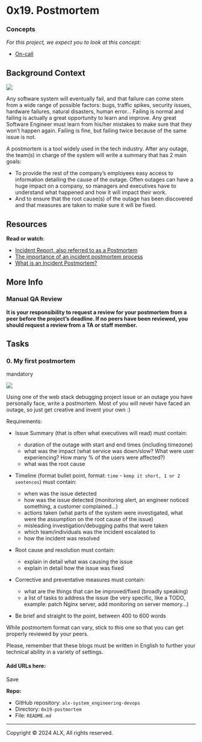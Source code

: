 0x19. Postmortem
================

### Concepts

_For this project, we expect you to look at this concept:_

*   [On-call](https://github.com/GideonBature/alx-system_engineering-devops/tree/master/0x19-postmortem/concept_pages)

Background Context
------------------

[![](https://s3.amazonaws.com/intranet-projects-files/holbertonschool-sysadmin_devops/294/tWUPWmR.png)](https://youtu.be/rp5cVMNmbro)

Any software system will eventually fail, and that failure can come stem from a wide range of possible factors: bugs, traffic spikes, security issues, hardware failures, natural disasters, human error… Failing is normal and failing is actually a great opportunity to learn and improve. Any great Software Engineer must learn from his/her mistakes to make sure that they won’t happen again. Failing is fine, but failing twice because of the same issue is not.

A postmortem is a tool widely used in the tech industry. After any outage, the team(s) in charge of the system will write a summary that has 2 main goals:

*   To provide the rest of the company’s employees easy access to information detailing the cause of the outage. Often outages can have a huge impact on a company, so managers and executives have to understand what happened and how it will impact their work.
*   And to ensure that the root cause(s) of the outage has been discovered and that measures are taken to make sure it will be fixed.

Resources
---------

**Read or watch**:

*   [Incident Report, also referred to as a Postmortem](https://sysadmincasts.com/episodes/20-how-to-write-an-incident-report-postmortem)
*   [The importance of an incident postmortem process](https://www.atlassian.com/incident-management/postmortem)
*   [What is an Incident Postmortem?](https://www.pagerduty.com/resources/learn/incident-postmortem/)

More Info
---------

### Manual QA Review

**It is your responsibility to request a review for your postmortem from a peer before the project’s deadline. If no peers have been reviewed, you should request a review from a TA or staff member.**

Tasks
-----

### 0\. My first postmortem

mandatory

[![](https://s3.amazonaws.com/intranet-projects-files/holbertonschool-sysadmin_devops/294/pQ9YzVY.gif)](https://twitter.com/devopsreact/status/834887829486399488)

Using one of the web stack debugging project issue or an outage you have personally face, write a postmortem. Most of you will never have faced an outage, so just get creative and invent your own :)

Requirements:

*   Issue Summary (that is often what executives will read) must contain:
    *   duration of the outage with start and end times (including timezone)
    *   what was the impact (what service was down/slow? What were user experiencing? How many % of the users were affected?)
    *   what was the root cause
*   Timeline (format bullet point, format: `time` - `keep it short, 1 or 2 sentences`) must contain:
    
    *   when was the issue detected
    *   how was the issue detected (monitoring alert, an engineer noticed something, a customer complained…)
    *   actions taken (what parts of the system were investigated, what were the assumption on the root cause of the issue)
    *   misleading investigation/debugging paths that were taken
    *   which team/individuals was the incident escalated to
    *   how the incident was resolved
*   Root cause and resolution must contain:
    
    *   explain in detail what was causing the issue
    *   explain in detail how the issue was fixed
*   Corrective and preventative measures must contain:
    
    *   what are the things that can be improved/fixed (broadly speaking)
    *   a list of tasks to address the issue (be very specific, like a TODO, example: patch Nginx server, add monitoring on server memory…)
*   Be brief and straight to the point, between 400 to 600 words
    

While postmortem format can vary, stick to this one so that you can get properly reviewed by your peers.

Please, remember that these blogs must be written in English to further your technical ability in a variety of settings.

#### Add URLs here:

 Save

**Repo:**

*   GitHub repository: `alx-system_engineering-devops`
*   Directory: `0x19-postmortem`
*   File: `README.md`

-----

Copyright © 2024 ALX, All rights reserved.
